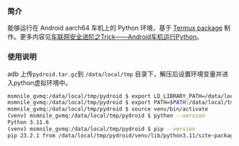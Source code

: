 ### 简介

能够运行在 Android aarch64 车机上的 Python 环境，基于 [Termux package](https://packages.termux.dev/) 制作。更多内容见[车联网安全进阶之Trick——Android车机运行Python](https://mp.weixin.qq.com/s/mPA2akY2pYXbbG59NkbAfg)。

### 使用说明

adb 上传`pydroid.tar.gz`到 `/data/local/tmp` 目录下，解压后设置环境变量并进入python虚拟环境中。

```sh
msmnile_gvmq:/data/local/tmp/pydroid $ export LD_LIBRARY_PATH=/data/local/tmp/pydroid/lib
msmnile_gvmq:/data/local/tmp/pydroid $ export PATH=$PATH:/data/local/tmp/pydroid/bin
msmnile_gvmq:/data/local/tmp/pydroid $ source venv/bin/activate
(venv) msmnile_gvmq:/data/local/tmp/pydroid $ python --version
Python 3.11.6
(venv) msmnile_gvmq:/data/local/tmp/pydroid $ pip --version
pip 23.2.1 from /data/local/tmp/pydroid/venv/lib/python3.11/site-packages/pip (python 3.11)
```

